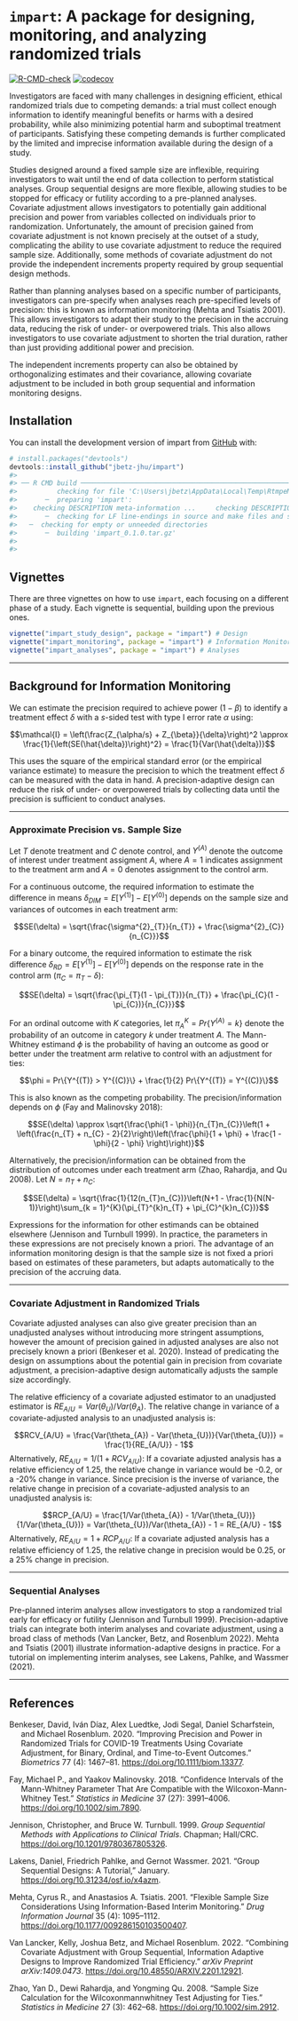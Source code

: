 
<!-- README.md is generated from README.Rmd. Please edit that file -->

# `impart`: A package for designing, monitoring, and analyzing randomized trials

<!-- badges: start -->

[![R-CMD-check](https://github.com/jbetz-jhu/impart/actions/workflows/R-CMD-check.yaml/badge.svg)](https://github.com/jbetz-jhu/impart/actions/workflows/R-CMD-check.yaml)
[![codecov](https://codecov.io/gh/jbetz-jhu/impart/graph/badge.svg?token=75LYU8AN1H)](https://codecov.io/gh/jbetz-jhu/impart)
<!-- badges: end -->

Investigators are faced with many challenges in designing efficient,
ethical randomized trials due to competing demands: a trial must collect
enough information to identify meaningful benefits or harms with a
desired probability, while also minimizing potential harm and suboptimal
treatment of participants. Satisfying these competing demands is further
complicated by the limited and imprecise information available during
the design of a study.

Studies designed around a fixed sample size are inflexible, requiring
investigators to wait until the end of data collection to perform
statistical analyses. Group sequential designs are more flexible,
allowing studies to be stopped for efficacy or futility according to a
pre-planned analyses. Covariate adjustment allows investigators to
potentially gain additional precision and power from variables collected
on individuals prior to randomization. Unfortunately, the amount of
precision gained from covariate adjustment is not known precisely at the
outset of a study, complicating the ability to use covariate adjustment
to reduce the required sample size. Additionally, some methods of
covariate adjustment do not provide the independent increments property
required by group sequential design methods.

Rather than planning analyses based on a specific number of
participants, investigators can pre-specify when analyses reach
pre-specified levels of precision: this is known as information
monitoring (Mehta and Tsiatis 2001). This allows investigators to adapt
their study to the precision in the accruing data, reducing the risk of
under- or overpowered trials. This also allows investigators to use
covariate adjustment to shorten the trial duration, rather than just
providing additional power and precision.

The independent increments property can also be obtained by
orthogonalizing estimates and their covariance, allowing covariate
adjustment to be included in both group sequential and information
monitoring designs.

## Installation

You can install the development version of impart from
[GitHub](https://github.com/) with:

``` r
# install.packages("devtools")
devtools::install_github("jbetz-jhu/impart")
#> 
#> ── R CMD build ─────────────────────────────────────────────────────────────────
#>          checking for file 'C:\Users\jbetz\AppData\Local\Temp\RtmpeMHzk4\remotes54143cc97b9d\jbetz-jhu-impart-4099ede/DESCRIPTION' ...  ✔  checking for file 'C:\Users\jbetz\AppData\Local\Temp\RtmpeMHzk4\remotes54143cc97b9d\jbetz-jhu-impart-4099ede/DESCRIPTION'
#>       ─  preparing 'impart':
#>    checking DESCRIPTION meta-information ...     checking DESCRIPTION meta-information ...   ✔  checking DESCRIPTION meta-information
#>       ─  checking for LF line-endings in source and make files and shell scripts
#>   ─  checking for empty or unneeded directories
#>       ─  building 'impart_0.1.0.tar.gz'
#>      
#> 
```

## Vignettes

There are three vignettes on how to use `impart`, each focusing on a
different phase of a study. Each vignette is sequential, building upon
the previous ones.

``` r
vignette("impart_study_design", package = "impart") # Design
vignette("impart_monitoring", package = "impart") # Information Monitoring
vignette("impart_analyses", package = "impart") # Analyses
```

------------------------------------------------------------------------

## Background for Information Monitoring

We can estimate the precision required to achieve power $(1 - \beta)$ to
identify a treatment effect $\delta$ with a $s$-sided test with type I
error rate $\alpha$ using:

$$\mathcal{I} = \left(\frac{Z_{\alpha/s} + Z_{\beta}}{\delta}\right)^2 \approx \frac{1}{\left(SE(\hat{\delta})\right)^2} = \frac{1}{Var(\hat{\delta})}$$

This uses the square of the empirical standard error (or the empirical
variance estimate) to measure the precision to which the treatment
effect $\delta$ can be measured with the data in hand. A
precision-adaptive design can reduce the risk of under- or overpowered
trials by collecting data until the precision is sufficient to conduct
analyses.

------------------------------------------------------------------------

### Approximate Precision vs. Sample Size

Let $T$ denote treatment and $C$ denote control, and $Y^{(A)}$ denote
the outcome of interest under treatment assigment $A$, where $A = 1$
indicates assignment to the treatment arm and $A = 0$ denotes assignment
to the control arm.

For a continuous outcome, the required information to estimate the
difference in means $\delta_{DIM} = E[Y^{(1)}] - E[Y^{(0)}]$ depends on
the sample size and variances of outcomes in each treatment arm:

$$SE(\delta) = \sqrt{\frac{\sigma^{2}_{T}}{n_{T}} + \frac{\sigma^{2}_{C}}{n_{C}}}$$

For a binary outcome, the required information to estimate the risk
difference $\delta_{RD} = E[Y^{(1)}] - E[Y^{(0)}]$ depends on the
response rate in the control arm $(\pi_{C} = \pi_{T} - \delta)$:

$$SE(\delta) = \sqrt{\frac{\pi_{T}(1 - \pi_{T})}{n_{T}} + \frac{\pi_{C}(1 - \pi_{C})}{n_{C}}}$$

For an ordinal outcome with $K$ categories, let
$\pi_{A}^{K} = Pr\{Y^{(A)} = k\}$ denote the probability of an outcome
in category $k$ under treatment $A$. The Mann-Whitney estimand $\phi$ is
the probability of having an outcome as good or better under the
treatment arm relative to control with an adjustment for ties:

$$\phi = Pr\{Y^{(T)} > Y^{(C)}\} + \frac{1}{2} Pr\{Y^{(T)} = Y^{(C)}\}$$

This is also known as the competing probability. The
precision/information depends on $\phi$ (Fay and Malinovsky 2018):

$$SE(\delta) \approx \sqrt{\frac{\phi(1 - \phi)}{n_{T}n_{C}}\left(1 + \left(\frac{n_{T} + n_{C} - 2}{2}\right)\left(\frac{\phi}{1 + \phi} + \frac{1 - \phi}{2 - \phi} \right)\right)}$$

Alternatively, the precision/information can be obtained from the
distribution of outcomes under each treatment arm (Zhao, Rahardja, and
Qu 2008). Let $N = n_{T} + n_{C}$:

$$SE(\delta) = \sqrt{\frac{1}{12(n_{T}n_{C})}\left(N+1 - \frac{1}{N(N-1)}\right)\sum_{k = 1}^{K}(\pi_{T}^{k}n_{T} + \pi_{C}^{k}n_{C})}$$

Expressions for the information for other estimands can be obtained
elsewhere (Jennison and Turnbull 1999). In practice, the parameters in
these expressions are not precisely known a priori. The advantage of an
information monitoring design is that the sample size is not fixed a
priori based on estimates of these parameters, but adapts automatically
to the precision of the accruing data.

------------------------------------------------------------------------

### Covariate Adjustment in Randomized Trials

Covariate adjusted analyses can also give greater precision than an
unadjusted analyses without introducing more stringent assumptions,
however the amount of precision gained in adjusted analyses are also not
precisely known a priori (Benkeser et al. 2020). Instead of predicating
the design on assumptions about the potential gain in precision from
covariate adjustment, a precision-adaptive design automatically adjusts
the sample size accordingly.

The relative efficiency of a covariate adjusted estimator to an
unadjusted estimator is $RE_{A/U} = Var(\theta_{U})/Var(\theta_{A})$.
The relative change in variance of a covariate-adjusted analysis to an
unadjusted analysis is:

$$RCV_{A/U} = \frac{Var(\theta_{A}) - Var(\theta_{U})}{Var(\theta_{U})} = \frac{1}{RE_{A/U}} - 1$$
Alternatively, $RE_{A/U} = 1/(1 + RCV_{A/U})$: If a covariate adjusted
analysis has a relative efficiency of 1.25, the relative change in
variance would be -0.2, or a -20% change in variance. Since precision is
the inverse of variance, the relative change in precision of a
covariate-adjusted analysis to an unadjusted analysis is:

$$RCP_{A/U} = \frac{1/Var(\theta_{A}) - 1/Var(\theta_{U})}{1/Var(\theta_{U})} = Var(\theta_{U})/Var(\theta_{A}) - 1 = RE_{A/U} - 1$$
Alternatively, $RE_{A/U} = 1 + RCP_{A/U}$: If a covariate adjusted
analysis has a relative efficiency of 1.25, the relative change in
precision would be 0.25, or a 25% change in precision.

------------------------------------------------------------------------

### Sequential Analyses

Pre-planned interim analyses allow investigators to stop a randomized
trial early for efficacy or futility (Jennison and Turnbull 1999).
Precision-adaptive trials can integrate both interim analyses and
covariate adjustment, using a broad class of methods (Van Lancker, Betz,
and Rosenblum 2022). Mehta and Tsiatis (2001) illustrate
information-adaptive designs in practice. For a tutorial on implementing
interim analyses, see Lakens, Pahlke, and Wassmer (2021).

------------------------------------------------------------------------

## References

<div id="refs" class="references csl-bib-body hanging-indent"
entry-spacing="0">

<div id="ref-Benkeser2020" class="csl-entry">

Benkeser, David, Iván Dı́az, Alex Luedtke, Jodi Segal, Daniel
Scharfstein, and Michael Rosenblum. 2020. “Improving Precision and Power
in Randomized Trials for COVID-19 Treatments Using Covariate Adjustment,
for Binary, Ordinal, and Time-to-Event Outcomes.” *Biometrics* 77 (4):
1467–81. <https://doi.org/10.1111/biom.13377>.

</div>

<div id="ref-Fay2018" class="csl-entry">

Fay, Michael P., and Yaakov Malinovsky. 2018. “Confidence Intervals of
the Mann-Whitney Parameter That Are Compatible with the
Wilcoxon-Mann-Whitney Test.” *Statistics in Medicine* 37 (27):
3991–4006. <https://doi.org/10.1002/sim.7890>.

</div>

<div id="ref-Jennison1999" class="csl-entry">

Jennison, Christopher, and Bruce W. Turnbull. 1999. *Group Sequential
Methods with Applications to Clinical Trials*. Chapman; Hall/CRC.
<https://doi.org/10.1201/9780367805326>.

</div>

<div id="ref-Lakens2021" class="csl-entry">

Lakens, Daniel, Friedrich Pahlke, and Gernot Wassmer. 2021. “Group
Sequential Designs: A Tutorial,” January.
<https://doi.org/10.31234/osf.io/x4azm>.

</div>

<div id="ref-Mehta2001" class="csl-entry">

Mehta, Cyrus R., and Anastasios A. Tsiatis. 2001. “Flexible Sample Size
Considerations Using Information-Based Interim Monitoring.” *Drug
Information Journal* 35 (4): 1095–1112.
<https://doi.org/10.1177/009286150103500407>.

</div>

<div id="ref-VanLancker2022" class="csl-entry">

Van Lancker, Kelly, Joshua Betz, and Michael Rosenblum. 2022. “Combining
Covariate Adjustment with Group Sequential, Information Adaptive Designs
to Improve Randomized Trial Efficiency.” *arXiv Preprint
arXiv:1409.0473*. <https://doi.org/10.48550/ARXIV.2201.12921>.

</div>

<div id="ref-Zhao2008" class="csl-entry">

Zhao, Yan D., Dewi Rahardja, and Yongming Qu. 2008. “Sample Size
Calculation for the Wilcoxonmannwhitney Test Adjusting for Ties.”
*Statistics in Medicine* 27 (3): 462–68.
<https://doi.org/10.1002/sim.2912>.

</div>

</div>
